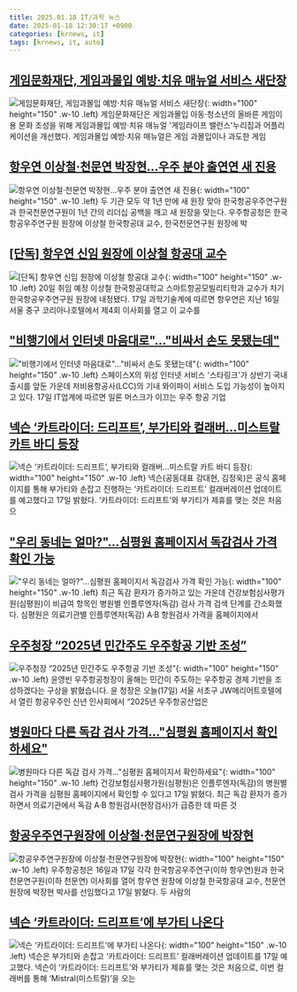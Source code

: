 ```yaml
---
title: 2025.01.18 IT/과학 뉴스
date: 2025-01-18 12:30:17 +0900
categories: [krnews, it]
tags: [krnews, it, auto]
---
```

## [게임문화재단, 게임과몰입 예방·치유 매뉴얼 서비스 새단장](https://n.news.naver.com/mnews/article/030/0003276908)

![게임문화재단, 게임과몰입 예방·치유 매뉴얼 서비스 새단장](https://mimgnews.pstatic.net/image/origin/030/2025/01/17/3276908.jpg?type=nf220_150){: width="100" height="150" .w-10 .left}
게임문화재단은 게임과몰입 아동·청소년의 올바른 게임이용 문화 조성을 위해 게임과몰입 예방·치유 매뉴얼 '게임라이프 밸런스'누리집과 어플리케이션을 개선했다. 게임과몰입 예방·치유 매뉴얼은 게임 과몰입이나 과도한 게임

## [항우연 이상철·천문연 박장현…우주 분야 출연연 새 진용](https://n.news.naver.com/mnews/article/366/0001048054)

![항우연 이상철·천문연 박장현…우주 분야 출연연 새 진용](https://mimgnews.pstatic.net/image/origin/366/2025/01/17/1048054.jpg?type=nf220_150){: width="100" height="150" .w-10 .left}
두 기관 모두 약 1년 만에 새 원장 맞아 한국항공우주연구원과 한국천문연구원이 1년 간의 리더십 공백을 깨고 새 원장을 맞는다. 우주항공청은 한국항공우주연구원 원장에 이상철 한국항공대 교수, 한국천문연구원 원장에 박

## [[단독] 항우연 신임 원장에 이상철 항공대 교수](https://n.news.naver.com/mnews/article/366/0001047872)

![[단독] 항우연 신임 원장에 이상철 항공대 교수](https://mimgnews.pstatic.net/image/origin/366/2025/01/17/1047872.jpg?type=nf220_150){: width="100" height="150" .w-10 .left}
20일 취임 예정 이상철 한국항공대학교 스마트항공모빌리티학과 교수가 차기 한국항공우주연구원 원장에 내정됐다. 17일 과학기술계에 따르면 항우연은 지난 16일 서울 중구 코리아나호텔에서 제4회 이사회를 열고 이 교수를

## ["비행기에서 인터넷 마음대로"…"비싸서 손도 못됐는데"](https://n.news.naver.com/mnews/article/011/0004441216)

!["비행기에서 인터넷 마음대로"…"비싸서 손도 못됐는데"](https://mimgnews.pstatic.net/image/origin/011/2025/01/17/4441216.jpg?type=nf220_150){: width="100" height="150" .w-10 .left}
스페이스X의 위성 인터넷 서비스 '스타링크'가 상반기 국내 출시를 앞둔 가운데 저비용항공사(LCC)의 기내 와이파이 서비스 도입 가능성이 높아지고 있다. 17일 IT업계에 따르면 일론 머스크가 이끄는 우주 항공 기업

## [넥슨 ‘카트라이더: 드리프트’, 부가티와 컬래버…미스트랄 카트 바디 등장](https://n.news.naver.com/mnews/article/009/0005430764)

![넥슨 ‘카트라이더: 드리프트’, 부가티와 컬래버…미스트랄 카트 바디 등장](https://mimgnews.pstatic.net/image/origin/009/2025/01/17/5430764.jpg?type=nf220_150){: width="100" height="150" .w-10 .left}
넥슨(공동대표 강대현, 김정욱)은 공식 홈페이지를 통해 부가티와 손잡고 진행하는 ‘카트라이더: 드리프트’ 컬래버레이션 업데이트를 예고했다고 17일 밝혔다. ‘카트라이더: 드리프트’와 부가티가 제휴를 맺는 것은 처음으

## ["우리 동네는 얼마?"...심평원 홈페이지서 독감검사 가격 확인 가능](https://n.news.naver.com/mnews/article/123/0002351305)

!["우리 동네는 얼마?"...심평원 홈페이지서 독감검사 가격 확인 가능](https://mimgnews.pstatic.net/image/origin/123/2025/01/18/2351305.jpg?type=nf220_150){: width="100" height="150" .w-10 .left}
최근 독감 환자가 증가하고 있는 가운데 건강보험심사평가원(심평원)이 비급여 항목인 병원별 인플루엔자(독감) 검사 가격 검색 단계를 간소화했다. 심평원은 의료기관별 인플루엔자(독감) A·B 항원검사 가격을 홈페이지에서

## [우주청장 “2025년 민간주도 우주항공 기반 조성”](https://n.news.naver.com/mnews/article/056/0011876896)

![우주청장 “2025년 민간주도 우주항공 기반 조성”](https://mimgnews.pstatic.net/image/origin/056/2025/01/17/11876896.jpg?type=nf220_150){: width="100" height="150" .w-10 .left}
윤영빈 우주항공청장이 올해는 민간이 주도하는 우주항공 경제 기반을 조성하겠다는 구상을 밝혔습니다. 윤 청장은 오늘(17일) 서울 서초구 JW메리어트호텔에서 열린 항공우주인 신년 인사회에서 “2025년 우주항공산업은

## [병원마다 다른 독감 검사 가격…"심평원 홈페이지서 확인하세요"](https://n.news.naver.com/mnews/article/421/0008028707)

![병원마다 다른 독감 검사 가격…"심평원 홈페이지서 확인하세요"](https://mimgnews.pstatic.net/image/origin/421/2025/01/17/8028707.jpg?type=nf220_150){: width="100" height="150" .w-10 .left}
건강보험심사평가원(심평원)은 인플루엔자(독감)의 병원별 검사 가격을 심평원 홈페이지에서 확인할 수 있다고 17일 밝혔다. 최근 독감 환자가 증가하면서 의료기관에서 독감 A·B 항원검사(현장검사)가 급증한 데 따른 것

## [항공우주연구원장에 이상철·천문연구원장에 박장현](https://n.news.naver.com/mnews/article/082/0001308135)

![항공우주연구원장에 이상철·천문연구원장에 박장현](https://mimgnews.pstatic.net/image/origin/082/2025/01/17/1308135.jpg?type=nf220_150){: width="100" height="150" .w-10 .left}
우주항공청은 16일과 17일 각각 한국항공우주연구(이하 항우연)원과 한국천문연구원(이하 천문연) 이사회를 열어 항우연 원장에 이상철 한국항공대 교수, 천문연 원장에 박장현 박사를 선임했다고 17일 밝혔다. 두 사람의

## [넥슨 ‘카트라이더: 드리프트’에 부가티 나온다](https://n.news.naver.com/mnews/article/014/0005297329)

![넥슨 ‘카트라이더: 드리프트’에 부가티 나온다](https://mimgnews.pstatic.net/image/origin/014/2025/01/17/5297329.jpg?type=nf220_150){: width="100" height="150" .w-10 .left}
넥슨은 부가티와 손잡고 ‘카트라이더: 드리프트’ 컬래버레이션 업데이트를 17일 예고했다. 넥슨이 ‘카트라이더: 드리프트’와 부가티가 제휴를 맺는 것은 처음으로, 이번 컬래버를 통해 ‘Mistral(미스트랄)’을 오는

